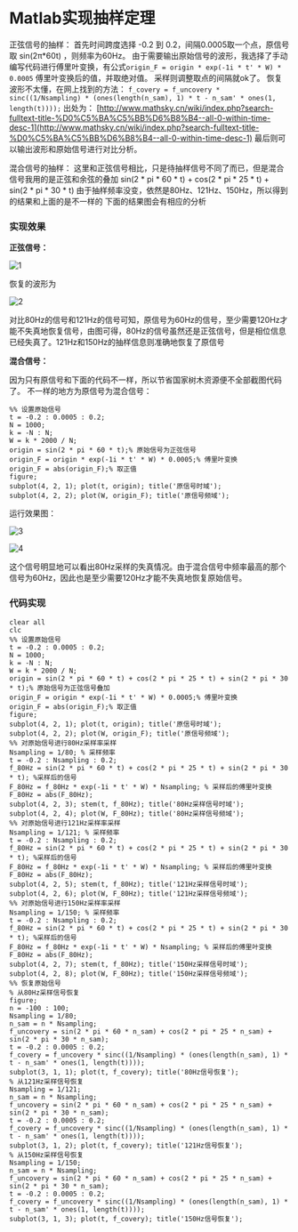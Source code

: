 # Matlab实现抽样定理

正弦信号的抽样：
首先时间跨度选择 -0.2 到 0.2，间隔0.0005取一个点，原信号取 sin⁡(2π*60t) ，则频率为60Hz。
由于需要输出原始信号的波形，我选择了手动编写代码进行傅里叶变换，有公式`origin_F = origin * exp(-1i * t' * W) * 0.0005` 傅里叶变换后的值，并取绝对值。
采样则调整取点的间隔就ok了。
恢复波形不太懂，在网上找到的方法：
`f_covery = f_uncovery * sinc((1/Nsampling) * (ones(length(n_sam), 1) * t - n_sam' * ones(1, length(t))));`
出处为：
[http://www.mathsky.cn/wiki/index.php?search-fulltext-title-%D0%C5%BA%C5%BB%D6%B8%B4--all-0-within-time-desc-1](http://www.mathsky.cn/wiki/index.php?search-fulltext-title-%D0%C5%BA%C5%BB%D6%B8%B4--all-0-within-time-desc-1)
最后则可以输出波形和原始信号进行对比分析。

混合信号的抽样：
这里和正弦信号相比，只是待抽样信号不同了而已，但是混合信号我用的是正弦和余弦的叠加
sin(2 * pi * 60 * t) + cos(2 * pi * 25 * t) + sin(2 * pi * 30 * t)
由于抽样频率没变，依然是80Hz、121Hz、150Hz，所以得到的结果和上面的是不一样的
下面的结果图会有相应的分析


### 实现效果

**正弦信号：**

![1](https://wsine.cn-gd.ufileos.com/image/wsine-blog-image105.png)

恢复的波形为

![2](https://wsine.cn-gd.ufileos.com/image/wsine-blog-image106.png)

对比80Hz的信号和121Hz的信号可知，原信号为60Hz的信号，至少需要120Hz才能不失真地恢复信号，由图可得，80Hz的信号虽然还是正弦信号，但是相位信息已经失真了。121Hz和150Hz的抽样信息则准确地恢复了原信号

**混合信号：**

因为只有原信号和下面的代码不一样，所以节省国家树木资源便不全部截图代码了。
不一样的地方为原信号为混合信号：

```
%% 设置原始信号
t = -0.2 : 0.0005 : 0.2;
N = 1000;
k = -N : N;
W = k * 2000 / N;
origin = sin(2 * pi * 60 * t);% 原始信号为正弦信号
origin_F = origin * exp(-1i * t' * W) * 0.0005;% 傅里叶变换
origin_F = abs(origin_F);% 取正值
figure;
subplot(4, 2, 1); plot(t, origin); title('原信号时域');
subplot(4, 2, 2); plot(W, origin_F); title('原信号频域');
```

运行效果图：

![3](https://wsine.cn-gd.ufileos.com/image/wsine-blog-image107.png)

![4](https://wsine.cn-gd.ufileos.com/image/wsine-blog-image108.png)

这个信号明显地可以看出80Hz采样的失真情况。由于混合信号中频率最高的那个信号为60Hz，因此也是至少需要120Hz才能不失真地恢复原始信号。

### 代码实现

```
clear all
clc
%% 设置原始信号
t = -0.2 : 0.0005 : 0.2;
N = 1000;
k = -N : N;
W = k * 2000 / N;
origin = sin(2 * pi * 60 * t) + cos(2 * pi * 25 * t) + sin(2 * pi * 30 * t);% 原始信号为正弦信号叠加
origin_F = origin * exp(-1i * t' * W) * 0.0005;% 傅里叶变换
origin_F = abs(origin_F);% 取正值
figure;
subplot(4, 2, 1); plot(t, origin); title('原信号时域');
subplot(4, 2, 2); plot(W, origin_F); title('原信号频域');
%% 对原始信号进行80Hz采样率采样
Nsampling = 1/80; % 采样频率
t = -0.2 : Nsampling : 0.2;
f_80Hz = sin(2 * pi * 60 * t) + cos(2 * pi * 25 * t) + sin(2 * pi * 30 * t); %采样后的信号
F_80Hz = f_80Hz * exp(-1i * t' * W) * Nsampling; % 采样后的傅里叶变换
F_80Hz = abs(F_80Hz);
subplot(4, 2, 3); stem(t, f_80Hz); title('80Hz采样信号时域');
subplot(4, 2, 4); plot(W, F_80Hz); title('80Hz采样信号频域');
%% 对原始信号进行121Hz采样率采样
Nsampling = 1/121; % 采样频率
t = -0.2 : Nsampling : 0.2;
f_80Hz = sin(2 * pi * 60 * t) + cos(2 * pi * 25 * t) + sin(2 * pi * 30 * t); %采样后的信号
F_80Hz = f_80Hz * exp(-1i * t' * W) * Nsampling; % 采样后的傅里叶变换
F_80Hz = abs(F_80Hz);
subplot(4, 2, 5); stem(t, f_80Hz); title('121Hz采样信号时域');
subplot(4, 2, 6); plot(W, F_80Hz); title('121Hz采样信号频域');
%% 对原始信号进行150Hz采样率采样
Nsampling = 1/150; % 采样频率
t = -0.2 : Nsampling : 0.2;
f_80Hz = sin(2 * pi * 60 * t) + cos(2 * pi * 25 * t) + sin(2 * pi * 30 * t); %采样后的信号
F_80Hz = f_80Hz * exp(-1i * t' * W) * Nsampling; % 采样后的傅里叶变换
F_80Hz = abs(F_80Hz);
subplot(4, 2, 7); stem(t, f_80Hz); title('150Hz采样信号时域');
subplot(4, 2, 8); plot(W, F_80Hz); title('150Hz采样信号频域');
%% 恢复原始信号
% 从80Hz采样信号恢复
figure;
n = -100 : 100;
Nsampling = 1/80;
n_sam = n * Nsampling;
f_uncovery = sin(2 * pi * 60 * n_sam) + cos(2 * pi * 25 * n_sam) + sin(2 * pi * 30 * n_sam);
t = -0.2 : 0.0005 : 0.2;
f_covery = f_uncovery * sinc((1/Nsampling) * (ones(length(n_sam), 1) * t - n_sam' * ones(1, length(t))));
subplot(3, 1, 1); plot(t, f_covery); title('80Hz信号恢复');
% 从121Hz采样信号恢复
Nsampling = 1/121;
n_sam = n * Nsampling;
f_uncovery = sin(2 * pi * 60 * n_sam) + cos(2 * pi * 25 * n_sam) + sin(2 * pi * 30 * n_sam);
t = -0.2 : 0.0005 : 0.2;
f_covery = f_uncovery * sinc((1/Nsampling) * (ones(length(n_sam), 1) * t - n_sam' * ones(1, length(t))));
subplot(3, 1, 2); plot(t, f_covery); title('121Hz信号恢复');
% 从150Hz采样信号恢复
Nsampling = 1/150;
n_sam = n * Nsampling;
f_uncovery = sin(2 * pi * 60 * n_sam) + cos(2 * pi * 25 * n_sam) + sin(2 * pi * 30 * n_sam);
t = -0.2 : 0.0005 : 0.2;
f_covery = f_uncovery * sinc((1/Nsampling) * (ones(length(n_sam), 1) * t - n_sam' * ones(1, length(t))));
subplot(3, 1, 3); plot(t, f_covery); title('150Hz信号恢复');
```